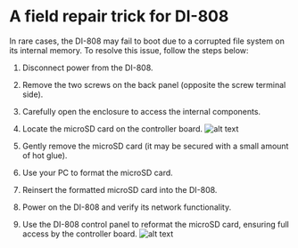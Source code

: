 # A field repair trick for DI-808

In rare cases, the DI-808 may fail to boot due to a corrupted file system on its internal memory. To resolve this issue, follow the steps below:

1. Disconnect power from the DI-808.

2. Remove the two screws on the back panel (opposite the screw terminal side).

3. Carefully open the enclosure to access the internal components.

4. Locate the microSD card on the controller board.
![alt text](https://www.dataq.com/resources/images/resitting_sd.jpg)

5. Gently remove the microSD card (it may be secured with a small amount of hot glue).

6. Use your PC to format the microSD card.

7. Reinsert the formatted microSD card into the DI-808.

8. Power on the DI-808 and verify its network functionality.

9. Use the DI-808 control panel to reformat the microSD card, ensuring full access by the controller board.
![alt text](https://www.dataq.com/resources/images/resitting_sd2.jpg)
